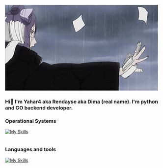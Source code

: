 ![Header](https://github.com/Yahar4/yahar4/blob/main/assets/konan-naruto.gif)

### Hi👋 I'm Yahar4 aka Rendayse aka Dima (real name). I'm python and GO backend developer.

### Operational Systems
[![My Skills](https://skillicons.dev/icons?i=windows,arch)](https://skillicons.dev)

#

### Languages and tools
[![My Skills](https://skillicons.dev/icons?i=go,python,postgresql,neovim,vim,docker,nginx,obsidian,postman)](https://skillicons.dev)


